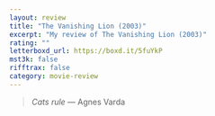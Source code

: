 ```yaml
---
layout: review
title: "The Vanishing Lion (2003)"
excerpt: "My review of The Vanishing Lion (2003)"
rating: ""
letterboxd_url: https://boxd.it/5fuYkP
mst3k: false
rifftrax: false
category: movie-review
---
```


<blockquote><i>Cats rule</i> — Agnes Varda</blockquote>
